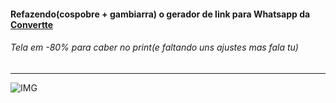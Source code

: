 <h4> Refazendo(cospobre + gambiarra) o gerador de link para Whatsapp da <a href="convertte.com.br" target="_blank">Convertte</a>
<h6>Tela em -80% para caber no print(e faltando uns ajustes mas fala tu)</h6>
<hr>

![IMG](https://github.com/Tarmiel/PJ_web/blob/master/WordPress/Cospobre_convertteWhatsapp/aleatorio1.png)

